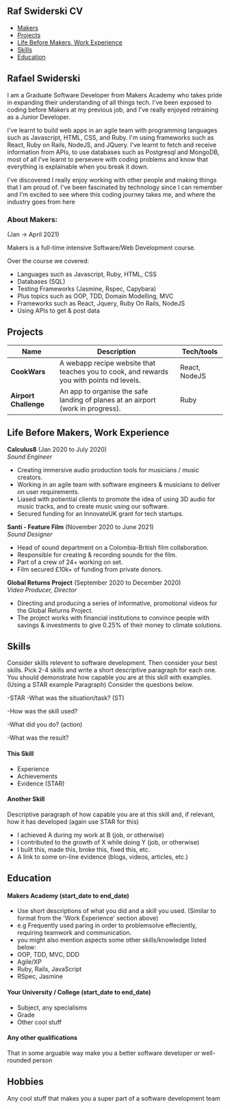 ## Raf Swiderski CV

- [Makers](#AboutMakers)
- [Projects](#Projects)
- [Life Before Makers, Work Experience](#LifeBeforeMakers)
- [Skills](#Skills)
- [Education](#Education)

## Rafael Swiderski

  I am a Graduate Software Developer from Makers Academy who takes pride in expanding their understanding of all things tech. I've been exposed to coding before Makers at my previous job, and I've really enjoyed retraining as a Junior Developer. 
  
  I've learnt to build web apps in an agile team with programming languages such as Javascript, HTML, CSS, and Ruby. I'm using frameworks such as React, Ruby on Rails, NodeJS, and JQuery. I've learnt to fetch and receive information from APIs, to use databases such as Postgresql and MongoDB, most of all I've learnt to persevere with coding problems and know that everything is explainable when you break it down. 
  
  I've discovered I really enjoy working with other people and making things that I am proud of. I've been fascinated by technology since I can remember and I'm excited to see where this coding journey takes me, and where the industry goes from here
  
### About Makers:
(Jan -> April 2021) 

Makers is a full-time intensive Software/Web Development course.

Over the course we covered:
- Languages such as Javascript, Ruby, HTML, CSS
- Databases (SQL)
- Testing Frameworks (Jasmine, Rspec, Capybara)
- Plus topics such as OOP, TDD, Domain Modelling, MVC
- Frameworks such as React, Jquery, Ruby On Rails, NodeJS
- Using APIs to get & post data


## Projects

| Name                         | Description       | Tech/tools        |
| ---------------------------- | ----------------- | ----------------- |
| **CookWars**                 | A webapp recipe website that teaches you to cook, and rewards you with points nd levels. | React, NodeJS |
| **Airport Challenge** | An app to organise the safe landing of planes at an airport (work in progress). | Ruby              |

## Life Before Makers, Work Experience

**Calculus8** (Jan 2020 to July 2020)  
_Sound Engineer_

- Creating immersive audio production tools for musicians / music creators. 
- Working in an agile team with software engineers & musicians to deliver on user requirements.
- Liased with potiential clients to promote the idea of using 3D audio for music tracks, and to create music using our software.
- Secured funding for an InnovateUK grant for tech startups.
 

**Santi - Feature Film** (November 2020 to June 2021)  
_Sound Designer_

- Head of sound department on a Colombia-British film collaboration. 
- Responsible for creating & recording sounds for the film.
- Part of a crew of 24+ working on set.
- Film secured £10k+ of funding from private donors. 

**Global Returns Project** (September 2020 to December 2020)  
_Video Producer, Director_

- Directing and producing a series of informative, promotional videos for the Global Returns Project.
- The project works with financial institutions to convince people with savings & investments to give 0.25% of their money to climate solutions. 

## Skills

Consider skills relevent to software development. Then consider your best skills. Pick 2-4 skills and write a short descriptive paragraph for each one. You should demonstrate how capable you are at this skill with examples.
(Using a STAR example Paragraph) Consider the questions below.

-STAR
-What was the situation/task? (ST)

-How was the skill used?

-What did you do? (action)

-What was the result?


#### This Skill

- Experience
- Achievements
- Evidence (STAR)

#### Another Skill

Descriptive paragraph of how capable you are at this skill and, if relevant, how it has developed (again use STAR for this)

- I achieved A during my work at B (job, or otherwise)
- I contributed to the growth of X while doing Y (job, or otherwise)
- I built this, made this, broke this, fixed this, etc.
- A link to some on-line evidence (blogs, videos, articles, etc.)

## Education

#### Makers Academy (start_date to end_date)
- Use short descriptions of what you did and a skill you used. (Similar to format from the 'Work Experience' section above)
- e.g Frequently used paring in order to problemsolve effeciently, requiring teamwork and communication.
- you might also mention aspects some other skills/knowledge listed below: 
- OOP, TDD, MVC, DDD
- Agile/XP
- Ruby, Rails, JavaScript
- RSpec, Jasmine

#### Your University / College (start_date to end_date)

- Subject, any specialisms
- Grade
- Other cool stuff

#### Any other qualifications

That in some arguable way make you a better software developer or well-rounded person

## Hobbies

Any cool stuff that makes you a super part of a software development team
